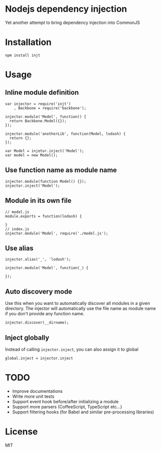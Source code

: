 # Nodejs dependency injection
Yet another attempt to bring dependency injection into CommonJS

# Installation
`npm install injt`

# Usage

## Inline module definition
```
var injector = require('injt')
    , Backbone = require('backbone');

injector.module('Model', function() {
  return Backbone.Model({});
});

injector.module('anotherLib', function(Model, lodash) {
  return {};
});

var Model = injetor.inject('Model');
var model = new Model();
```

## Use function name as module name
```
injector.module(function Model() {});
injector.inject('Model');
```

## Module in its own file
```
// model.js
module.exports = function(lodash) {

}
// index.js
injector.module('Model', require('./model.js');
```

## Use alias
```
injector.alias('_', 'lodash');

injector.module('Model', function(_) {

});
```

## Auto discovery mode
Use this when you want to automatically discover all modules in a given directory. The injector will automatically use the file name as module name if you don't provide any function name.
```
injector.discover(__dirname);
```

## Inject globally
Instead of calling `injector.inject`, you can also assign it to global
```
global.inject = injector.inject
```

# TODO
- Improve documentations
- Write more unit tests
- Support event hook before/after initializing a module
- Support more parsers (CoffeeScript, TypeScript etc...)
- Support filtering hooks (for Babel and similar pre-processing libraries)

# License
MIT
